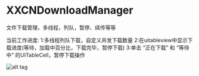 XXCNDownloadManager
===================

文件下载管理，多线程，列队，暂停、续传等等


当前工作进度:
1:多线程列队下载，自定义并发下载数量
2:在uitableview中显示下载进度(等待，加载中百分比，下载完毕，暂停下载)
3:单击 “正在下载” 和 “等待中” 的UITableCell，暂停下载操作

![alt tag](https://raw.github.com/xiaoxiaocainiao/XXCNDownloadManager/master/preview/2.jpg)
